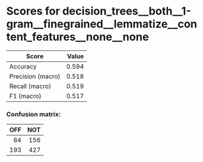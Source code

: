 # Scores for decision_trees__both__1-gram__finegrained__lemmatize__content_features__none__none
|      Score      |Value|
|-----------------|----:|
|Accuracy         |0.594|
|Precision (macro)|0.518|
|Recall (macro)   |0.519|
|F1 (macro)       |0.517|

### Confusion matrix:
|OFF|NOT|
|--:|--:|
| 84|156|
|193|427|
